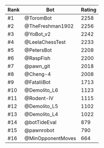 Rank|Bot|Rating
---|---|---
#1|@ToromBot|2258
#2|@TheFreshman1902|2256
#3|@YoBot_v2|2242
#4|@LeelaChessTest|2233
#5|@PetersBot|2208
#6|@RaspFish|2200
#7|@pawn_git|2018
#8|@Cheng-4|2008
#9|@FataliiBot|1713
#10|@Demolito_L6|1123
#11|@Rodent-IV|1115
#12|@Demolito_L5|1102
#13|@Demolito_L4|1022
#14|@botTideEval|879
#15|@pawnrobot|790
#16|@MinOpponentMoves|664
